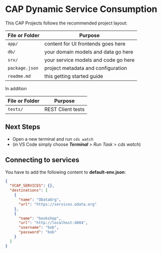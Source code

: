 # CAP Dynamic Service Consumption

This CAP Projects follows the recommended project layout:

| File or Folder | Purpose                              |
| -------------- | ------------------------------------ |
| `app/`         | content for UI frontends goes here   |
| `db/`          | your domain models and data go here  |
| `srv/`         | your service models and code go here |
| `package.json` | project metadata and configuration   |
| `readme.md`    | this getting started guide           |

In addition

| File or Folder | Purpose           |
| -------------- | ----------------- |
| `tests/`       | REST Client tests |

## Next Steps

- Open a new terminal and run `cds watch`
- (in VS Code simply choose _**Terminal** > Run Task > cds watch_)

## Connecting to services

You have to add the following content to **default-env.json**:

```JSON
{
  "VCAP_SERVICES": {},
  "destinations": [
    {
      "name": "ODataOrg",
      "url": "https://services.odata.org"
    },
    {
      "name": "bookshop",
      "url": "http://localhost:4004",
      "username": "bob",
      "password": "bob"
    }
  ]
}
```
